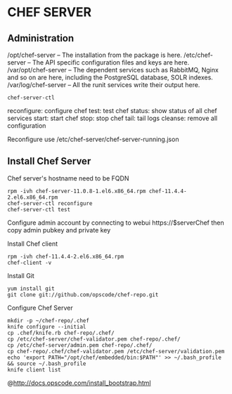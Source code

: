 CHEF SERVER
===========

Administration
--------------

/opt/chef-server – The installation from the package is here.
/etc/chef-server – The API specific configuration files and keys are here.
/var/opt/chef-server – The dependent services such as RabbitMQ, Nginx and so on are here, including the PostgreSQL database, SOLR indexes.
/var/log/chef-server – All the runit services write their output here.

    chef-server-ctl

reconfigure: configure chef
test: test chef
status: show status of all chef services
start: start chef
stop: stop chef
tail: tail logs
cleanse: remove all configuration

Reconfigure use /etc/chef-server/chef-server-running.json

Install Chef Server
-------------------

Chef server's hostname need to be FQDN

    rpm -ivh chef-server-11.0.8-1.el6.x86_64.rpm chef-11.4.4-2.el6.x86_64.rpm
    chef-server-ctl reconfigure
    chef-server-ctl test

Configure admin account by connecting to webui https://$serverChef then copy admin pubkey and private key

Install Chef client

    rpm -ivh chef-11.4.4-2.el6.x86_64.rpm
    chef-client -v

Install Git

    yum install git
    git clone git://github.com/opscode/chef-repo.git

Configure Chef Server

    mkdir -p ~/chef-repo/.chef
    knife configure --initial
    cp .chef/knife.rb chef-repo/.chef/
    cp /etc/chef-server/chef-validator.pem chef-repo/.chef/
    cp /etc/chef-server/admin.pem chef-repo/.chef/
    cp chef-repo/.chef/chef-validator.pem /etc/chef-server/validation.pem
    echo 'export PATH="/opt/chef/embedded/bin:$PATH"' >> ~/.bash_profile && source ~/.bash_profile
    knife client list

@http://docs.opscode.com/install_bootstrap.html




